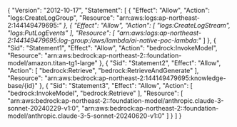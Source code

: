 {
    "Version": "2012-10-17",
    "Statement": [
        {
            "Effect": "Allow",
            "Action": "logs:CreateLogGroup",
            "Resource": "arn:aws:logs:ap-northeast-2:144149479695:*"
        },
        {
            "Effect": "Allow",
            "Action": [
                "logs:CreateLogStream",
                "logs:PutLogEvents"
            ],
            "Resource": [
                "arn:aws:logs:ap-northeast-2:144149479695:log-group:/aws/lambda/ai-native-poc-lambda:*"
            ]
        },
        {
            "Sid": "Statement1",
            "Effect": "Allow",
            "Action": "bedrock:InvokeModel",
            "Resource": "arn:aws:bedrock:ap-northeast-2::foundation-model/amazon.titan-tg1-large"
        },
        {
            "Sid": "Statement2",
            "Effect": "Allow",
            "Action": [
                "bedrock:Retrieve",
                "bedrock:RetrieveAndGenerate"
            ],
            "Resource": "arn:aws:bedrock:ap-northeast-2:144149479695:knowledge-base/{id}"
        },
        {
            "Sid": "Statement3",
            "Effect": "Allow",
            "Action": [
                "bedrock:InvokeModel",
                "bedrock:Retrieve"
            ],
            "Resource": [
                "arn:aws:bedrock:ap-northeast-2::foundation-model/anthropic.claude-3-sonnet-20240229-v1:0",
                "arn:aws:bedrock:ap-northeast-2::foundation-model/anthropic.claude-3-5-sonnet-20240620-v1:0"
            ]
        }
    ]
}